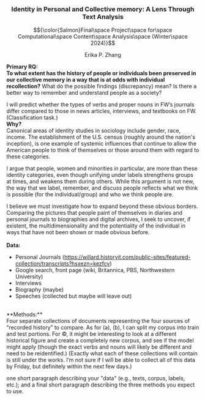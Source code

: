 ### <p align="center">Identity in Personal and Collective memory: A Lens Through Text Analysis</p>
$${\color{Salmon}Final\space Project\space for\space Computational\space Content\space Analysis\space (Winter\space 2024)}$$
<p align="center">Erika P. Zhang</p>

**Primary RQ: <br>**
**To what extent has the history of people or individuals been preserved in our collective memory in a way that is at odds with individual recollection?** What do the possible findings (discrepancy) mean? Is there a better way to remember and understand people as a society?

I will predict whether the types of verbs and proper nouns in FW’s journals differ compared to those in news articles, interviews, and textbooks on FW. (Classification task.)
<br>
**Why?** <br>
Canonical areas of identity studies in sociology include gender, race, income. The establishment of the U.S. census (roughly around the nation's inception), is one example of systemic influences that continue to allow the American people to think of themselves or those around them with regard to these categories. 

I argue that people, women and minorities in particular, are more than these identity categories, even though unifying under labels strengthens groups at times, and weakens them during others. While this argument is not new, the way that we label, remember, and discuss people reflects what we think is possible (for the individual/group) and who we think people are. 

I believe we must investigate how to expand beyond these obvious borders. Comparing the pictures that people paint of themselves in diaries and personal journals to biographies and digital archives, I seek to uncover, if existent, the multidimensionality and the potentiality of the individual in ways that have not been shown or made obvious before.  
<br>
**Data:** <br>
- Personal Journals (https://willard.historyit.com/public-sites/featured-collection/transcripts?hsxezn=kezfcv)
- Google search, front page (wiki, Britannica, PBS, Northwestern University)
- Interviews 
- Biography (maybe)
- Speeches (collected but maybe will leave out)
<br>
**Methods:** <br>
Four separate collections of documents representing the four sources of “recorded history” to compare. As for (a), (b), I can split my corpus into train and test portions. For ©, it might be interesting to look at a different historical figure and create a completely new corpus, and see if the model might apply (though the exact verbs and nouns will likely be different and need to be reidentified.)
(Exactly what each of these collections will contain is still under the works. I’m not sure if I will be able to collect all of this data by Friday, but definitely within the next few days.) 


one short paragraph describing your "data" (e.g., texts, corpus, labels, etc.); and a final short paragraph describing the three methods you expect to use. 
